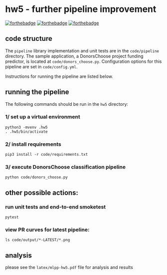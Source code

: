 # hw5 - further pipeline improvement 

[![forthebadge](https://forthebadge.com/images/badges/made-with-python.svg)](https://forthebadge.com) [![forthebadge](https://forthebadge.com/images/badges/gluten-free.svg)](https://forthebadge.com) [![forthebadge](https://forthebadge.com/images/badges/as-seen-on-tv.svg)](https://forthebadge.com)

## code structure

The `pipeline` library implementation and unit tests are in the `code/pipeline` directory. The sample application, a DonorsChoose project funding predictor, is located at `code/donors_choose.py`. Configuration options for this pipeline are set in `code/config.yml`.

Instructions for running the pipeline are listed below. 

## running the pipeline
The following commands should be run in the `hw5` directory: 

### 1/ set up a virtual environment 
```
python3 -mvenv .hw5
. .hw5/bin/activate 
```

### 2/ install requirements
```
pip3 install -r code/requirements.txt
```

### 3/ execute DonorsChoose classification pipeline
```
python code/donors_choose.py
```
## other possible actions: 
### run unit tests and end-to-end smoketest
```
pytest
```

### view PR curves for latest pipeline: 
```
ls code/output/*-LATEST/*.png
```

## analysis
please see the `latex/mlpp-hw5.pdf` file for analysis and results 
